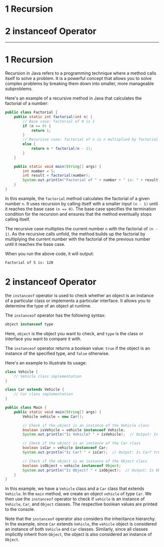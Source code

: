 # 1 Recursion 
# 2 instanceof Operator
-------------
# 1 Recursion 

Recursion in Java refers to a programming technique where a method calls itself to solve a problem. It is a powerful concept that allows you to solve complex problems by breaking them down into smaller, more manageable subproblems.

Here's an example of a recursive method in Java that calculates the factorial of a number:

```java
public class Factorial {
    public static int factorial(int n) {
        // Base case: factorial of 0 is 1
        if (n == 0) {
            return 1;
        }
        // Recursive case: factorial of n is n multiplied by factorial of (n-1)
        else {
            return n * factorial(n - 1);
        }
    }

    public static void main(String[] args) {
        int number = 5;
        int result = factorial(number);
        System.out.println("Factorial of " + number + " is: " + result);
    }
}
```

In this example, the `factorial` method calculates the factorial of a given number `n`. It uses recursion by calling itself with a smaller input `(n - 1)` until it reaches the base case `(n == 0)`. The base case specifies the termination condition for the recursion and ensures that the method eventually stops calling itself.

The recursive case multiplies the current number `n` with the factorial of `(n - 1)`. As the recursive calls unfold, the method builds up the factorial by multiplying the current number with the factorial of the previous number until it reaches the base case.

When you run the above code, it will output:

```
Factorial of 5 is: 120
```


# 2 instanceof Operator

the `instanceof` operator is used to check whether an object is an instance of a particular class or implements a particular interface. It allows you to determine the type of an object at runtime.

The `instanceof` operator has the following syntax:

```java
object instanceof type
```

Here, `object` is the object you want to check, and `type` is the class or interface you want to compare it with.

The `instanceof` operator returns a boolean value: `true` if the object is an instance of the specified type, and `false` otherwise.

Here's an example to illustrate its usage:

```java
class Vehicle {
    // Vehicle class implementation
}

class Car extends Vehicle {
    // Car class implementation
}

public class Main {
    public static void main(String[] args) {
        Vehicle vehicle = new Car();

        // Check if the object is an instance of the Vehicle class
        boolean isVehicle = vehicle instanceof Vehicle;
        System.out.println("Is Vehicle? " + isVehicle);  // Output: Is Vehicle? true

        // Check if the object is an instance of the Car class
        boolean isCar = vehicle instanceof Car;
        System.out.println("Is Car? " + isCar);  // Output: Is Car? true

        // Check if the object is an instance of the Object class
        boolean isObject = vehicle instanceof Object;
        System.out.println("Is Object? " + isObject);  // Output: Is Object? true
    }
}
```

In this example, we have a `Vehicle` class and a `Car` class that extends `Vehicle`. In the `main` method, we create an object `vehicle` of type `Car`. We then use the `instanceof` operator to check if `vehicle` is an instance of `Vehicle`, `Car`, and `Object` classes. The respective boolean values are printed to the console.

Note that the `instanceof` operator also considers the inheritance hierarchy. In the example, since `Car` extends `Vehicle`, the `vehicle` object is considered an instance of both `Vehicle` and `Car` classes. Similarly, since all classes implicitly inherit from `Object`, the object is also considered an instance of `Object`.